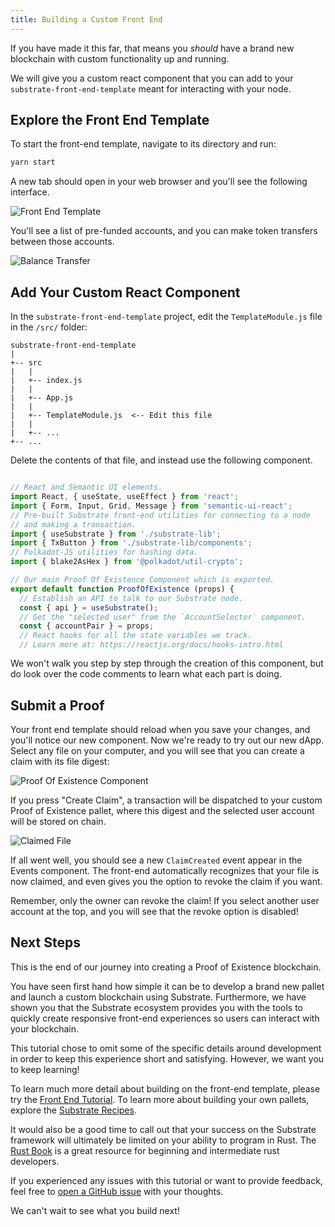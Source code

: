 ```yaml
---
title: Building a Custom Front End
---
```


If you have made it this far, that means you _should_ have a brand new blockchain with custom
functionality up and running.

We will give you a custom react component that you can add to your `substrate-front-end-template`
meant for interacting with your node.

## Explore the Front End Template

To start the front-end template, navigate to its directory and run:

```bash
yarn start
```

A new tab should open in your web browser and you'll see the following interface.

![Front End Template](assets/front-end-template.png)

You'll see a list of pre-funded accounts, and you can make token transfers between those accounts.

![Balance Transfer](assets/front-end-template-balance-transfer.png)

## Add Your Custom React Component

In the `substrate-front-end-template` project, edit the `TemplateModule.js` file in the `/src/`
folder:

```
substrate-front-end-template
|
+-- src
|   |
|   +-- index.js
|   |
|   +-- App.js
|   |
|   +-- TemplateModule.js  <-- Edit this file
|   |
|   +-- ...
+-- ...
```

Delete the contents of that file, and instead use the following component.

<div style="max-height: 20em; overflow: auto; margin-bottom: 1em;">

```js
// React and Semantic UI elements.
import React, { useState, useEffect } from 'react';
import { Form, Input, Grid, Message } from 'semantic-ui-react';
// Pre-built Substrate front-end utilities for connecting to a node
// and making a transaction.
import { useSubstrate } from './substrate-lib';
import { TxButton } from './substrate-lib/components';
// Polkadot-JS utilities for hashing data.
import { blake2AsHex } from '@polkadot/util-crypto';

// Our main Proof Of Existence Component which is exported.
export default function ProofOfExistence (props) {
  // Establish an API to talk to our Substrate node.
  const { api } = useSubstrate();
  // Get the "selected user" from the `AccountSelector` component.
  const { accountPair } = props;
  // React hooks for all the state variables we track.
  // Learn more at: https://reactjs.org/docs/hooks-intro.html
  const [status, setStatus] = useState('');
  const [digest, setDigest] = useState('');
  const [owner, setOwner] = useState('');
  const [block, setBlock] = useState(0);

  // Our `FileReader()` which is accessible from our functions below.
  let fileReader;

  // Takes our file, and creates a digest using the Blake2 256 hash function.
  const bufferToDigest = () => {
    // Turns the file content to a hexadecimal representation.
    const content = Array.from(new Uint8Array(fileReader.result))
      .map(b => b.toString(16).padStart(2, '0'))
      .join('');

    const hash = blake2AsHex(content, 256);
    setDigest(hash);
  };

  // Callback function for when a new file is selected.
  const handleFileChosen = file => {
    fileReader = new FileReader();
    fileReader.onloadend = bufferToDigest;
    fileReader.readAsArrayBuffer(file);
  };

  // React hook to update the "Owner" and "Block Number" information for a file.
  useEffect(() => {
    let unsubscribe;

    // Polkadot-JS API query to the `proofs` storage item in our pallet.
    // This is a subscription, so it will always get the latest value,
    // even if it changes.
    api.query.templateModule
      .proofs(digest, result => {
        // Our storage item returns a tuple, which is represented as an array.
        setOwner(result[0].toString());
        setBlock(result[1].toNumber());
      })
      .then(unsub => {
        unsubscribe = unsub;
      });

    return () => unsubscribe && unsubscribe();
  // This tells the React hook to update whenever the file digest changes
  // (when a new file is chosen), or when the storage subscription says the
  // value of the storage item has updated.
  }, [digest, api.query.templateModule]);

  // We can say a file digest is claimed if the stored block number is not 0.
  function isClaimed () {
    return block !== 0;
  }

  // The actual UI elements which are returned from our component.
  return (
    <Grid.Column>
      <h1>Proof Of Existence</h1>
      {/* Show warning or success message if the file is or is not claimed. */}
      <Form success={!!digest && !isClaimed()} warning={isClaimed()}>
        <Form.Field>
          {/* File selector with a callback to `handleFileChosen`. */}
          <Input
            type='file'
            id="file"
            label="Your File"
            onChange={e => handleFileChosen(e.target.files[0])}
          />
          {/* Show this message if the file is available to be claimed */}
          <Message success header="File Digest Unclaimed" content={digest} />
          {/* Show this message if the file is already claimed. */}
          <Message
            warning
            header="File Digest Claimed"
            list={[digest, `Owner: ${owner}`, `Block: ${block}`]}
          />
        </Form.Field>
        {/* Buttons for interacting with the component. */}
        <Form.Field>
          {/* Button to create a claim. Only active if a file is selected,
          and not already claimed. Updates the `status`. */}
          <TxButton
            accountPair={accountPair}
            label={'Create Claim'}
            setStatus={setStatus}
            type="TRANSACTION"
            attrs={{ params: [digest], tx: api.tx.templateModule.createClaim }}
            disabled={isClaimed() || !digest}
          />
          {/* Button to revoke a claim. Only active if a file is selected,
          and is already claimed. Updates the `status`. */}
          <TxButton
            accountPair={accountPair}
            label="Revoke Claim"
            setStatus={setStatus}
            type="TRANSACTION"
            attrs={{ params: [digest], tx: api.tx.templateModule.revokeClaim }}
            disabled={!isClaimed() || owner !== accountPair.address}
          />
        </Form.Field>
        {/* Status message about the transaction. */}
        <div style={{ overflowWrap: 'break-word' }}>{status}</div>
      </Form>
    </Grid.Column>
  );
}
```
</div>

We won't walk you step by step through the creation of this component, but do look over the code
comments to learn what each part is doing.

## Submit a Proof

Your front end template should reload when you save your changes, and you'll notice our new
component. Now we're ready to try out our new dApp. Select any file on your computer, and you will
see that you can create a claim with its file digest:

![Proof Of Existence Component](assets/poe-component.png)

If you press "Create Claim", a transaction will be dispatched to your custom Proof of Existence
pallet, where this digest and the selected user account will be stored on chain.

![Claimed File](assets/poe-claimed.png)

If all went well, you should see a new `ClaimCreated` event appear in the Events component. The
front-end automatically recognizes that your file is now claimed, and even gives you the option
to revoke the claim if you want.

Remember, only the owner can revoke the claim! If you select another user account at the top, and
you will see that the revoke option is disabled!

## Next Steps

This is the end of our journey into creating a Proof of Existence blockchain.

You have seen first hand how simple it can be to develop a brand new pallet and launch a
custom blockchain using Substrate. Furthermore, we have shown you that the Substrate ecosystem
provides you with the tools to quickly create responsive front-end experiences so users can interact
with your blockchain.

This tutorial chose to omit some of the specific details around development in order to keep this
experience short and satisfying. However, we want you to keep learning!

To learn much more detail about building on the front-end template, please try the [Front End Tutorial](tutorials/substrate-front-end/index.md). To learn more about building your own pallets, explore the [Substrate Recipes](https://substrate.dev/recipes).

It would also be a good time to call out that your success on the Substrate framework will
ultimately be limited on your ability to program in Rust. The [Rust
Book](https://doc.rust-lang.org/book/) is a great resource for beginning and intermediate rust developers.

If you experienced any issues with this tutorial or want to provide feedback, feel free to [open a
GitHub
issue](https://github.com/substrate-developer-hub/substrate-developer-hub.github.io/issues/new) with
your thoughts.

We can't wait to see what you build next!
